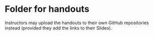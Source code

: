 # Folder for handouts

Instructors may upload the handouts to their own GitHub repositories instead (provided they add the links to their Slides).

